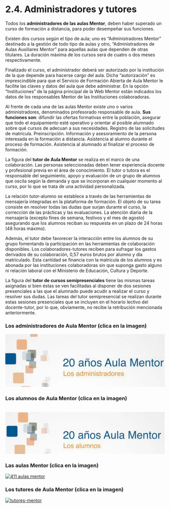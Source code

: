 
# 2.4. Administradores y tutores

Todos los **administradores de las aulas Mentor**, deben haber superado un curso de formación a distancia, para poder desempeñar sus funciones.

Existen dos cursos según el tipo de aula; uno es “Administradores Mentor” destinado a la gestión de todo tipo de aulas y otro, “Administradores de Aulas Auxiliares Mentor” para aquellas aulas que dependen de otras titulares. La duración máxima de los cursos será de cuatro o dos meses respectivamente.

Finalizado el curso, el administrador deberá ser autorizado por la institución de la que depende para hacerse cargo del aula. Dicha “autorización” es imprescindible para que el Servicio de Formación Abierta de Aula Mentor le facilite las claves y datos del aula que debe administrar. En la opción “Instituciones” de la página principal de la Web Mentor están indicados los datos de los responsables Mentor de las Instituciones colaboradoras.

Al frente de cada una de las aulas Mentor existe uno o varios administradores, denominados profesorado responsable de aula. **Sus funciones son**: difundir las ofertas formativas entre la población, asegurar que todo el equipamiento esté operativo y orientar al posible alumnado sobre qué cursos de adecuan a sus necesidades. Registro de las solicitudes de matrícula. Preinscripción. Información y asesoramiento de la persona interesada en la formación a distancia. Asistencia al alumno durante el proceso de formación. Asistencia al alumnado al finalizar el proceso de formación.

La figura del **tutor de Aula Mentor** se realiza en el marco de una colaboración. Las personas seleccionadas deben tener experiencia docente y profesional previa en el área de conocimiento. El tutor o tutora es el responsable del seguimiento, apoyo y evaluación de un grupo de alumnos que oscila según la demanda y que se incorporan en cualquier momento al curso, por lo que se trata de una actividad personalizada.

La relación tutor-alumno se establece a través de las herramientas de mensajería integradas en la plataforma de formación. El objeto de su tarea consiste en resolver todas las dudas que surjan durante el curso, la corrección de las prácticas y las evaluaciones. La atención diaria de la mensajería (excepto fines de semana, festivos y el mes de agosto) asegurando que los alumnos reciban su respuesta en un plazo de 24 horas (48 horas máximo). 

Además, el tutor debe favorecer la interacción entre los alumnos de su grupo fomentando la participación en las herramientas de colaboración disponibles. Los colaboradores-tutores reciben para sufragar los gastos derivados de su colaboración, 0,57 euros brutos por alumno y día matriculado. Esta cantidad se financia con la matrícula de los alumnos y es abonada por las instituciones colaboradoras sin que suponga gasto alguno ni relación laboral con el Ministerio de Educación, Cultura y Deporte.

La figura del **tutor de cursos semipresenciales** tiene las mismas tareas asignadas si bien éstas se ven facilitadas al disponer de dos sesiones presenciales a las que el alumnado puede acudir a realizar el curso y resolver sus dudas. Las tareas del tutor semipresencial se realizan durante estas sesiones presenciales que se incluyen en el horario lectivo del docente-tutor, por lo que, obviamente, no recibe la retribución mencionada anteriormente.


### Los administradores de Aula Mentor (clica en la imagen)

[![](img/video-aula-mentor.png)](http://player.vimeo.com/video/43805552)

### Los alumnos de Aula Mentor (clica en la imagen)
 
[![alumnos-mentor](img/video-alumnos-mentor.png)](http://player.vimeo.com/video/43448090)

### Las aulas Mentor (clica en la imagen)

[![411 aulas mentor](img/video-video-411-aulas-mentor.png)](http://player.vimeo.com/video/43102561)

### Los tutores de Aula Mentor (clica en la imagen)

[![tutores-mentor](img/video-video-tutores-mentor.png)](https://player.vimeo.com/video/44228875)
